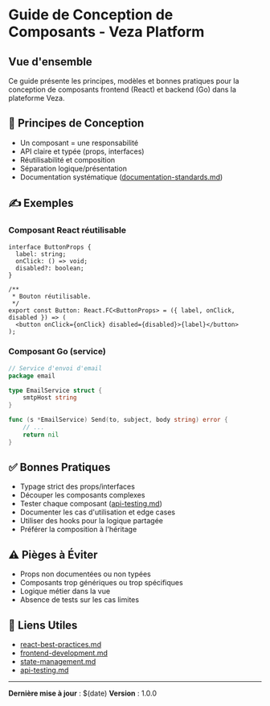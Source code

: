 # Guide de Conception de Composants - Veza Platform

## Vue d'ensemble

Ce guide présente les principes, modèles et bonnes pratiques pour la conception de composants frontend (React) et backend (Go) dans la plateforme Veza.

## 🧩 Principes de Conception
- Un composant = une responsabilité
- API claire et typée (props, interfaces)
- Réutilisabilité et composition
- Séparation logique/présentation
- Documentation systématique ([documentation-standards.md](./documentation-standards.md))

## ✍️ Exemples

### Composant React réutilisable
```tsx
interface ButtonProps {
  label: string;
  onClick: () => void;
  disabled?: boolean;
}

/**
 * Bouton réutilisable.
 */
export const Button: React.FC<ButtonProps> = ({ label, onClick, disabled }) => (
  <button onClick={onClick} disabled={disabled}>{label}</button>
);
```

### Composant Go (service)
```go
// Service d'envoi d'email
package email

type EmailService struct {
    smtpHost string
}

func (s *EmailService) Send(to, subject, body string) error {
    // ...
    return nil
}
```

## ✅ Bonnes Pratiques
- Typage strict des props/interfaces
- Découper les composants complexes
- Tester chaque composant ([api-testing.md](./api-testing.md))
- Documenter les cas d'utilisation et edge cases
- Utiliser des hooks pour la logique partagée
- Préférer la composition à l'héritage

## ⚠️ Pièges à Éviter
- Props non documentées ou non typées
- Composants trop génériques ou trop spécifiques
- Logique métier dans la vue
- Absence de tests sur les cas limites

## 🔗 Liens Utiles
- [react-best-practices.md](./react-best-practices.md)
- [frontend-development.md](./frontend-development.md)
- [state-management.md](./state-management.md)
- [api-testing.md](./api-testing.md)

---

**Dernière mise à jour** : $(date)
**Version** : 1.0.0 